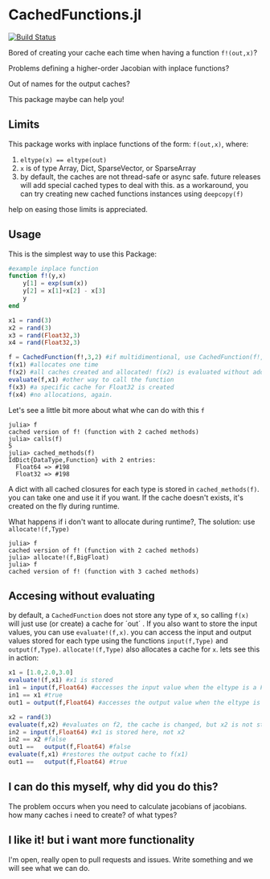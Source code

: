 # CachedFunctions.jl

[![Build Status](https://travis-ci.com/longemen3000/CachedFunctions.jl.svg?branch=master)](https://travis-ci.com/longemen3000/CachedFunctions.jl)

Bored of creating your cache each time when having a function `f!(out,x)`?

Problems defining a higher-order Jacobian with inplace functions?

Out of names for the output caches?

This package maybe can help you!

## Limits

This package works with inplace functions of the form: `f(out,x)`, where:
1. `eltype(x) == eltype(out)`
2. `x` is of type Array, Dict, SparseVector, or SparseArray
3. by default, the caches are not thread-safe or async safe. future releases will add special cached types to deal with this. as a workaround, you can try creating new cached functions instances using `deepcopy(f)`

help on easing those limits is appreciated.

## Usage

This is the simplest way to use this Package:
```julia
#example inplace function
function f!(y,x)
    y[1] = exp(sum(x))
    y[2] = x[1]+x[2] - x[3]
    y
end

x1 = rand(3)
x2 = rand(3)
x3 = rand(Float32,3)
x4 = rand(Float32,3)

f = CachedFunction(f!,3,2) #if multidimentional, use CachedFunction(f!,(1,2),(2,3))
f(x1) #allocates one time
f(x2) #all caches created and allocated! f(x2) is evaluated without additional allocations.
evaluate(f,x1) #other way to call the function
f(x3) #a specific cache for Float32 is created
f(x4) #no allocations, again.
```

Let's see a little bit more about what whe can do with this `f`

```julia-repl
julia> f
cached version of f! (function with 2 cached methods)
julia> calls(f)
5
julia> cached_methods(f)
IdDict{DataType,Function} with 2 entries:
  Float64 => #198
  Float32 => #198
```
A dict with all cached closures for each type is stored in `cached_methods(f)`. you can take one and use it if you want. If the cache doesn't exists, it's created on the fly during runtime.

What happens if i don't want to allocate during runtime?, The solution: use `allocate!(f,Type)`

```julia-repl
julia> f
cached version of f! (function with 2 cached methods)
julia> allocate!(f,BigFloat)
julia> f
cached version of f! (function with 3 cached methods)
```
## Accesing without evaluating

by default, a `CachedFunction` does not store any type of x, so calling `f(x)` will just use (or create) a cache for ´out´ . If you also want to store the input values, you can use `evaluate!(f,x)`. you can access the input and output values stored for each type using the functions `input(f,Type)` and `output(f,Type)`. `allocate!(f,Type)` also allocates a cache for `x`. lets see this in action:

```julia
x1 = [1.0,2.0,3.0]
evaluate!(f,x1) #x1 is stored
in1 = input(f,Float64) #accesses the input value when the eltype is a Float64
in1 == x1 #true
out1 = output(f,Float64) #accesses the output value when the eltype is a Float64

x2 = rand(3)
evaluate(f,x2) #evaluates on f2, the cache is changed, but x2 is not stored.
in2 = input(f,Float64) #x1 is stored here, not x2
in2 == x2 #false
out1 ==   output(f,Float64) #false
evaluate(f,x1) #restores the output cache to f(x1)
out1 ==   output(f,Float64) #true
```

## I can do this myself, why did you do this?

The problem occurs when you need to calculate jacobians of jacobians. how many caches i need to create? of what types?

## I like it! but i want more functionality

I'm open, really open to pull requests and issues. Write something and we will see what we can do.
